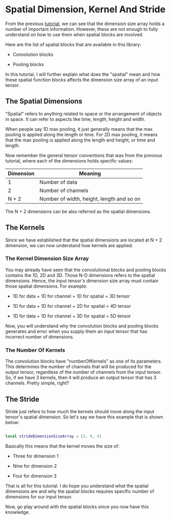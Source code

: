 # Spatial Dimension, Kernel And Stride

From the previous [tutorial](GeneralTensorConventions.md), we can see that the dimension size array holds a number of important information. However, these are not enough to fully understand on how to use them when spatial blocks are involved. 

Here are the list of spatial blocks that are available in this library:

* Convolution blocks

* Pooling blocks

In this tutorial, I will further explain what does the "spatial" mean and how these spatial function blocks affects the dimension size array of an input tensor.

## The Spatial Dimensions

"Spatial" refers to anything related to space or the arrangement of objects in space. It can refer to aspects like time, length, height and width.

When people say 1D max pooling, it just generally means that the max pooling is applied along the length or time. For 2D max pooling, it means that the max pooling is applied along the length and height, or time and length.

Now remember the general tensor conventions that was from the previous tutorial, where each of the dimensions holds specific values:

| Dimension | Meaning                                   |
|-----------|-------------------------------------------|
| 1         | Number of data                            |
| 2         | Number of channels                        |
| N + 2     | Number of width, height, length and so on |

The N + 2 dimensions can be also referred as the spatial dimensions.

## The Kernels

Since we have established that the spatial dimensions are located at N + 2 dimension, we can now understand how kernels are applied.

### The Kernel Dimension Size Array

You may already have seen that the convolutional blocks and pooling blocks contains the 1D, 2D and 3D. Those N-D dimensions refers to the spatial dimensions. Hence, the input tensor's dimension size array must contain those spatial dimensions. For example:

* 1D for data + 1D for channel + 1D for spatial = 3D tensor

* 1D for data + 1D for channel + 2D for spatial = 4D tensor

* 1D for data + 1D for channel + 3D for spatial = 5D tensor

Now, you will understand why the convolution blocks and pooling blocks generates and error when you supply them an input tensor that has incorrect number of dimensions.

### The Number Of Kernels

The convolution blocks have "numberOfKernels" as one of its parameters. This determines the number of channels that will be produced for the output tensor, regardless of the number of channels from the input tensor. So, if we have 3 kernels, then it will produce an output tensor that has 3 channels. Pretty simple, right?

## The Stride

Stride just refers to how much the kernels should move along the input tensor's spatial dimension. So let's say we have this example that is shown below:

```lua

local strideDimensionSizeArray = {3, 9, 4}

```

Basically this means that the kernel moves the size of:

*  Three for dimension 1

*  Nine for dimension 2

*  Four for dimension 3

That is all for this tutorial. I do hope you understand what the spatial dimensions are and why the spatial blocks requires specific number of dimensions for our input tensor. 

Now, go play around with the spatial blocks since you now have this knowledge.
